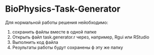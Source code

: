 # BioPhysics-Task-Generator
Для нормальной работы решения нейобходимо:
  1. сохранить файлы вместе в одной папке
  2. Открыть файл task.generator.r через, например, Rgui или RStudio
  3. Выполнить код файла
  4. Результаты работы будут сохранены ф эту же папку

